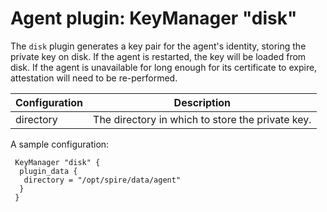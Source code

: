 # Agent plugin: KeyManager "disk"

The `disk` plugin generates a key pair for the agent's identity, storing the private key
on disk. If the agent is restarted, the key will be loaded from disk. If the agent is unavailable
for long enough for its certificate to expire, attestation will need to be re-performed.

| Configuration | Description                                      |
|---------------|--------------------------------------------------|
| directory     | The directory in which to store the private key. |

A sample configuration:

```hcl
 KeyManager "disk" {
  plugin_data {
   directory = "/opt/spire/data/agent"
  }
 }
```
